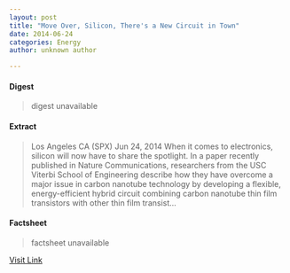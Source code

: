 ```yaml
---
layout: post
title: "Move Over, Silicon, There's a New Circuit in Town"
date: 2014-06-24
categories: Energy
author: unknown author

---
```



#### Digest
>digest unavailable

#### Extract
>Los Angeles CA (SPX) Jun 24, 2014 When it comes to electronics, silicon will now have to share the spotlight. In a paper recently published in Nature Communications, researchers from the USC Viterbi School of Engineering describe how they have overcome a major issue in carbon nanotube technology by developing a flexible, energy-efficient hybrid circuit combining carbon nanotube thin film transistors with other thin film transist...

#### Factsheet
>factsheet unavailable

[Visit Link](http://www.spacemart.com/reports/Move_Over_Silicon_Theres_a_New_Circuit_in_Town_999.html)


